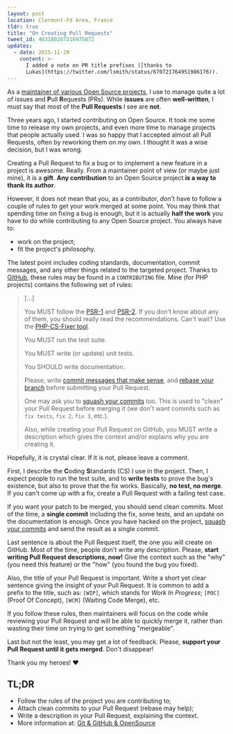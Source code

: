 ```yaml
---
layout: post
location: Clermont-Fd Area, France
tldr: true
title: "On Creating Pull Requests"
tweet_id: 403180287216975872
updates:
  - date: 2015-11-29
    content: >-
      I added a note on PR title prefixes ([thanks to
      Lukas](https://twitter.com/lsmith/status/670721764951986176)).
---
```


As a [maintainer of various Open Source
projects](https://github.com/willdurand), I use to manage quite a lot of issues
and **P**ull **R**equests (PRs). While **issues** are often **well-written**, I
must say that most of the **Pull Requests** I see are **not**.

Three years ago, I started contributing on Open Source. It took me some time to
release my own projects, and even more time to manage projects that people
actually used. I was so happy that I accepted almost all Pull Requests, often by
reworking them on my own. I thought it was a wise decision, but I was wrong.

Creating a Pull Request to fix a bug or to implement a new feature in a project
is awesome. Really. From a maintainer point of view (or maybe just mine), it is
a **gift**. **Any contribution** to an Open Source project **is a way to thank
its author**.

However, it does not mean that you, as a contributor, don't have to follow a
couple of rules to get your work merged at some point. You may think that
spending time on fixing a bug is enough, but it is actually **half the work**
you have to do while contributing to any Open Source project. You always have
to:

- work on the project;
- fit the project's philosophy.

The latest point includes coding standards, documentation, commit messages,
and any other things related to the targeted project. Thanks to
[GitHub](https://github.com), these rules may be found in a `CONTRIBUTING`
file. Mine (for PHP projects) contains the following set of rules:

> [...]
>
> You MUST follow the [PSR-1](http://www.php-fig.org/psr/1/) and
> [PSR-2](http://www.php-fig.org/psr/2/). If you don't know about any of them, you
> should really read the recommendations. Can't wait? Use the [PHP-CS-Fixer
> tool](http://cs.sensiolabs.org/).
>
> You MUST run the test suite.
>
> You MUST write (or update) unit tests.
>
> You SHOULD write documentation.
>
> Please, write [commit messages that make
> sense](http://tbaggery.com/2008/04/19/a-note-about-git-commit-messages.html),
> and [rebase your branch](http://git-scm.com/book/en/Git-Branching-Rebasing)
> before submitting your Pull Request.
>
> One may ask you to [squash your
> commits](http://gitready.com/advanced/2009/02/10/squashing-commits-with-rebase.html)
> too. This is used to "clean" your Pull Request before merging it (we don't want
> commits such as `fix tests`, `fix 2`, `fix 3`, etc.).
>
> Also, while creating your Pull Request on GitHub, you MUST write a description
> which gives the context and/or explains why you are creating it.

Hopefully, it is crystal clear. If it is not, please leave a comment.

First, I describe the **C**oding **S**tandards (CS) I use in the project. Then,
I expect people to run the test suite, and to **write tests** to prove the bug's
existence, but also to prove that the fix works. Basically, **no test, no
merge**. If you can't come up with a fix, create a Pull Request with a failing
test case.

If you want your patch to be merged, you should send clean commits. Most of the
time, a **single commit** including the fix, some tests, and an update on the
documentation is enough. Once you have hacked on the project, [squash your
commits](http://gitready.com/advanced/2009/02/10/squashing-commits-with-rebase.html)
and send the result as a single commit.

Last sentence is about the Pull Request itself, the one you will create on
GitHub. Most of the time, people don't write any description. Please, **start
writing Pull Request descriptions, now!** Give the context such as the "why"
(you need this feature) or the "how" (you found the bug you fixed).

Also, the title of your Pull Request is important. Write a short yet clear
sentence giving the insight of your Pull Request. It is common to add a prefix
to the title, such as: `[WIP]`, which stands for _Work In Progress_; `[POC]`
(Proof Of Concept), `[WCM]` (Waiting Code Merge), etc.

If you follow these rules, then maintainers will focus on the code while
reviewing your Pull Request and will be able to quickly merge it, rather than
wasting their time on trying to get something "mergeable".

Last but not the least, you may get a lot of feedback. Please, **support your
Pull Request until it gets merged**. Don't disappear!

Thank you my heroes! &hearts;

## TL;DR

- Follow the rules of the project you are contributing to;
- Attach clean commits to your Pull Request (rebase may help);
- Write a description in your Pull Request, explaining the context.
- More information at: [Git & GitHub & OpenSource](https://speakerdeck.com/willdurand/2015)
